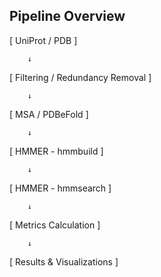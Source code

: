 ## Pipeline Overview

[ UniProt / PDB ]

        ↓
        
[ Filtering / Redundancy Removal ]

        ↓
        
[ MSA / PDBeFold ]

        ↓
        
[ HMMER - hmmbuild ]

        ↓
        
[ HMMER - hmmsearch ]

        ↓
        
[ Metrics Calculation ]

        ↓
        
[ Results & Visualizations ]
